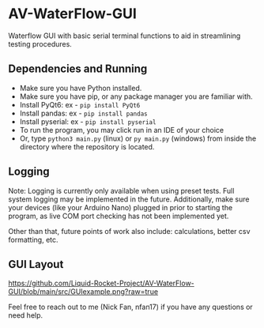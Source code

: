 # AV-WaterFlow-GUI
Waterflow GUI with basic serial terminal functions to aid in streamlining testing procedures.

## Dependencies and Running
- Make sure you have Python installed. 
- Make sure you have pip, or any package manager you are familiar with.
- Install PyQt6: ex - ```pip install PyQt6```
- Install pandas: ex - ```pip install pandas```
- Install pyserial: ex - ```pip install pyserial```
- To run the program, you may click run in an IDE of your choice
- Or, type ```python3 main.py``` (linux) or ```py main.py``` (windows) from inside the directory where the repository is located.

## Logging
Note: Logging is currently only available when using preset tests. Full system logging may be implemented in the future.
Additionally, make sure your devices (like your Arduino Nano) plugged in prior to starting the program, as live COM port checking has not been implemented yet.

Other than that, future points of work also include: calculations, better csv formatting, etc.

## GUI Layout
https://github.com/Liquid-Rocket-Project/AV-WaterFlow-GUI/blob/main/src/GUIexample.png?raw=true

Feel free to reach out to me (Nick Fan, nfan17) if you have any questions or need help.
